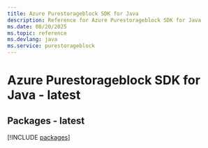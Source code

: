 ```yaml
---
title: Azure Purestorageblock SDK for Java
description: Reference for Azure Purestorageblock SDK for Java
ms.date: 08/20/2025
ms.topic: reference
ms.devlang: java
ms.service: purestorageblock
---
```

# Azure Purestorageblock SDK for Java - latest
## Packages - latest
[!INCLUDE [packages](purestorageblock-index.md)]